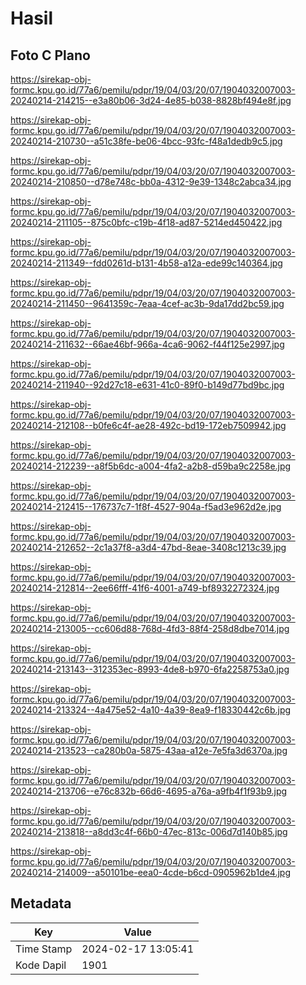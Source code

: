 # Hasil

## Foto C Plano

https://sirekap-obj-formc.kpu.go.id/77a6/pemilu/pdpr/19/04/03/20/07/1904032007003-20240214-214215--e3a80b06-3d24-4e85-b038-8828bf494e8f.jpg

https://sirekap-obj-formc.kpu.go.id/77a6/pemilu/pdpr/19/04/03/20/07/1904032007003-20240214-210730--a51c38fe-be06-4bcc-93fc-f48a1dedb9c5.jpg

https://sirekap-obj-formc.kpu.go.id/77a6/pemilu/pdpr/19/04/03/20/07/1904032007003-20240214-210850--d78e748c-bb0a-4312-9e39-1348c2abca34.jpg

https://sirekap-obj-formc.kpu.go.id/77a6/pemilu/pdpr/19/04/03/20/07/1904032007003-20240214-211105--875c0bfc-c19b-4f18-ad87-5214ed450422.jpg

https://sirekap-obj-formc.kpu.go.id/77a6/pemilu/pdpr/19/04/03/20/07/1904032007003-20240214-211349--fdd0261d-b131-4b58-a12a-ede99c140364.jpg

https://sirekap-obj-formc.kpu.go.id/77a6/pemilu/pdpr/19/04/03/20/07/1904032007003-20240214-211450--9641359c-7eaa-4cef-ac3b-9da17dd2bc59.jpg

https://sirekap-obj-formc.kpu.go.id/77a6/pemilu/pdpr/19/04/03/20/07/1904032007003-20240214-211632--66ae46bf-966a-4ca6-9062-f44f125e2997.jpg

https://sirekap-obj-formc.kpu.go.id/77a6/pemilu/pdpr/19/04/03/20/07/1904032007003-20240214-211940--92d27c18-e631-41c0-89f0-b149d77bd9bc.jpg

https://sirekap-obj-formc.kpu.go.id/77a6/pemilu/pdpr/19/04/03/20/07/1904032007003-20240214-212108--b0fe6c4f-ae28-492c-bd19-172eb7509942.jpg

https://sirekap-obj-formc.kpu.go.id/77a6/pemilu/pdpr/19/04/03/20/07/1904032007003-20240214-212239--a8f5b6dc-a004-4fa2-a2b8-d59ba9c2258e.jpg

https://sirekap-obj-formc.kpu.go.id/77a6/pemilu/pdpr/19/04/03/20/07/1904032007003-20240214-212415--176737c7-1f8f-4527-904a-f5ad3e962d2e.jpg

https://sirekap-obj-formc.kpu.go.id/77a6/pemilu/pdpr/19/04/03/20/07/1904032007003-20240214-212652--2c1a37f8-a3d4-47bd-8eae-3408c1213c39.jpg

https://sirekap-obj-formc.kpu.go.id/77a6/pemilu/pdpr/19/04/03/20/07/1904032007003-20240214-212814--2ee66fff-41f6-4001-a749-bf8932272324.jpg

https://sirekap-obj-formc.kpu.go.id/77a6/pemilu/pdpr/19/04/03/20/07/1904032007003-20240214-213005--cc606d88-768d-4fd3-88f4-258d8dbe7014.jpg

https://sirekap-obj-formc.kpu.go.id/77a6/pemilu/pdpr/19/04/03/20/07/1904032007003-20240214-213143--312353ec-8993-4de8-b970-6fa2258753a0.jpg

https://sirekap-obj-formc.kpu.go.id/77a6/pemilu/pdpr/19/04/03/20/07/1904032007003-20240214-213324--4a475e52-4a10-4a39-8ea9-f18330442c6b.jpg

https://sirekap-obj-formc.kpu.go.id/77a6/pemilu/pdpr/19/04/03/20/07/1904032007003-20240214-213523--ca280b0a-5875-43aa-a12e-7e5fa3d6370a.jpg

https://sirekap-obj-formc.kpu.go.id/77a6/pemilu/pdpr/19/04/03/20/07/1904032007003-20240214-213706--e76c832b-66d6-4695-a76a-a9fb4f1f93b9.jpg

https://sirekap-obj-formc.kpu.go.id/77a6/pemilu/pdpr/19/04/03/20/07/1904032007003-20240214-213818--a8dd3c4f-66b0-47ec-813c-006d7d140b85.jpg

https://sirekap-obj-formc.kpu.go.id/77a6/pemilu/pdpr/19/04/03/20/07/1904032007003-20240214-214009--a50101be-eea0-4cde-b6cd-0905962b1de4.jpg


## Metadata

| Key        | Value               |
| ---------- | ------------------- |
| Time Stamp | 2024-02-17 13:05:41 |
| Kode Dapil | 1901                |



